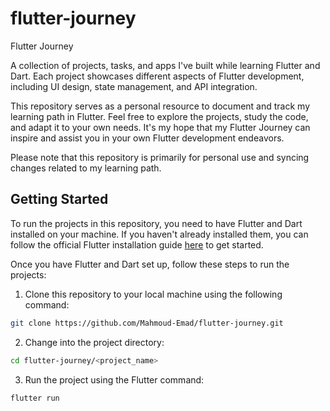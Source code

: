 # flutter-journey

Flutter Journey

A collection of projects, tasks, and apps I've built while learning Flutter and Dart. Each project showcases different aspects of Flutter development, including UI design, state management, and API integration.

This repository serves as a personal resource to document and track my learning path in Flutter. Feel free to explore the projects, study the code, and adapt it to your own needs. It's my hope that my Flutter Journey can inspire and assist you in your own Flutter development endeavors.

Please note that this repository is primarily for personal use and syncing changes related to my learning path.

## Getting Started

To run the projects in this repository, you need to have Flutter and Dart installed on your machine. If you haven't already installed them, you can follow the official Flutter installation guide [here](https://flutter.dev/docs/get-started/install) to get started.

Once you have Flutter and Dart set up, follow these steps to run the projects:

1. Clone this repository to your local machine using the following command:

```sh
git clone https://github.com/Mahmoud-Emad/flutter-journey.git
```

2. Change into the project directory:

```sh
cd flutter-journey/<project_name>
```


3. Run the project using the Flutter command:

```sh
flutter run
```